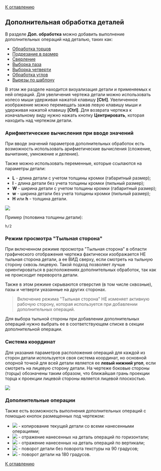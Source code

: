 [К оглавлению](/service/doc/?cid=dsp)
## Дополнительная обработка деталей

В разделе **Доп. обработка** можно добавить выполнение дополнительных операций над деталью, таких как:

- [Обработка торцов](/service/doc/?cid=dsp&s=edges)
- [Подрезание в размер](/service/doc/?cid=dsp&s=clipping)
- [Сверление](/service/doc/?cid=dsp&s=drilling)
- [Выборка паза](/service/doc/?cid=dsp&s=grooving)
- [Выборка четверти](/service/doc/?cid=dsp&s=rabbeting)
- [Обработка углов](/service/doc/?cid=dsp&s=corners)
- [Вырезы по шаблону](/service/doc/?cid=dsp&s=shapes-by-pattern)
<!-- - [Вырезы](/service/doc/?cid=dsp&s=shapes) -->

В этом же разделе находится визуализация детали и применяемых к ней операций.
Для увеличения чертежа детали можно использовать колесо мыши удерживая нажатой клавишу **[Ctrl]**.
Увеличенное изображение можно перемещать зажав левую клавишу мыши и удерживая нажатой клавишу **[Ctrl]**. 
Для возврата чертежа к изначальному виду нужно нажать кнопку **Центрировать**, которая находить над чертежом детали. 


### Арифметические вычисления при вводе значений

При вводе значений параметров дополнительных обработок есть возможность использовать арифметические вычисления (сложение, вычитание, умножение и деление).

Также можно использовать переменные, которые ссылаются на параметры детали:

- **L** - длина детали с учетом толщины кромки (габаритный размер);
- **l** - длина детали без учета толщины кромки (пильный размер);
- **W** - ширина детали с учетом толщины кромки (габаритный размер);
- **w** - ширина детали без учета толщины кромки (пильный размер);
- **H** или **h** - толщина детали.

![](/service/doc/img/detail-sizes.png)

Пример (половина толщины детали):

```
h/2
```


### Режим просмотра "Тыльная сторона"

При включенном режиме просмотра "Тыльная сторона" в области графического отображения чертежа фактически изображается НЕ тыльная сторона детали, а ее ВИД сверху, если смотреть на тыльную сторону сквозь лицевую.
Такой подход позволяет лучше ориентироваться в расположениях дополнительных обработок, так как не происходит переворота детали.

Также в этом режиме скрываются отверстия (в том числе сквозные), пазы и четверти указанные на других сторонах.

> Включение режима "Тыльная сторона" НЕ изменяет активную рабочую сторону, которая используется при добавлении дополнительных операций.

Для выбора тыльной стороны при добавлении дополнительных операций нужно выбрать ее в соответствующем списке в секции дополнительной операции.

<a name="axes"/>

### Система координат

Для указания параметров расположения операций для каждой из сторон детали используется своя система координат, 
но основной опорной точкой для всей детали является ее **левый нижний угол**, если смотреть на лицевую сторону детали. 
На чертеже боковые стороны (торцы) обозначены таким образом, что ближайшая грань проекции торца к проекции лицевой стороны является лицевой плоскостью.

![](/service/doc/img/axes.png)


### Дополнительные операции

Также есть возможность выполнения дополнительных операций с помощью кнопок размещенных под чертежом:

* ![](/service/doc/img/button-copy.png) - копирование текущей детали со всеми нанесенными операциями;
* ![](/service/doc/img/operation-flip-h.png) - отражение нанесенных на деталь операций по горизонтали;
* ![](/service/doc/img/operation-flip-v.png) - отражение нанесенных на деталь операций по вертикали;
* ![](/service/doc/img/operation-rotate-90.png) - поворот детали без поворота текстуры на 90 градусов;
* ![](/service/doc/img/operation-rotate-180.png) - поворот детали на 180 градусов.

[К оглавлению](/service/doc/?cid=dsp)
